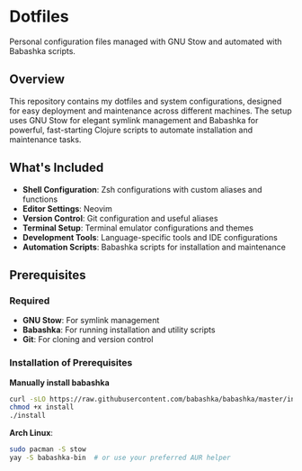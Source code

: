 # Dotfiles

Personal configuration files managed with GNU Stow and automated with Babashka scripts.

## Overview

This repository contains my dotfiles and system configurations, designed for easy deployment and maintenance across different machines. The setup uses GNU Stow for elegant symlink management and Babashka for powerful, fast-starting Clojure scripts to automate installation and maintenance tasks.

## What's Included

- **Shell Configuration**: Zsh configurations with custom aliases and functions
- **Editor Settings**: Neovim
- **Version Control**: Git configuration and useful aliases
- **Terminal Setup**: Terminal emulator configurations and themes
- **Development Tools**: Language-specific tools and IDE configurations
- **Automation Scripts**: Babashka scripts for installation and maintenance

## Prerequisites

### Required
- **GNU Stow**: For symlink management
- **Babashka**: For running installation and utility scripts
- **Git**: For cloning and version control

### Installation of Prerequisites

**Manually install babashka**
```bash
curl -sLO https://raw.githubusercontent.com/babashka/babashka/master/install
chmod +x install
./install
```

**Arch Linux**:
```bash
sudo pacman -S stow
yay -S babashka-bin  # or use your preferred AUR helper
```
